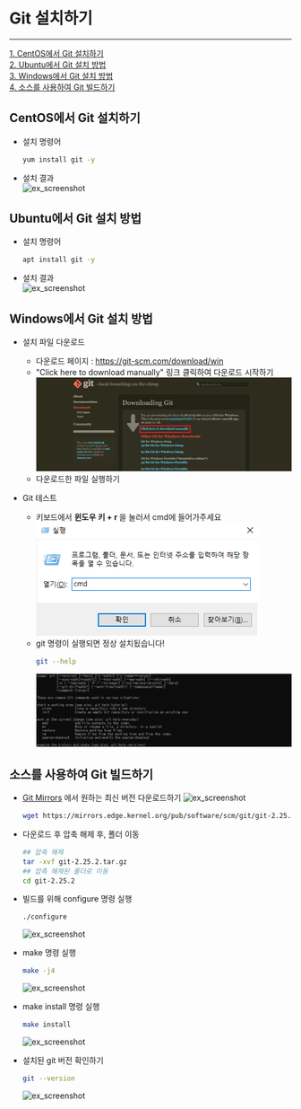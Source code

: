 # Git 설치하기
* * *
[1. CentOS에서 Git 설치하기](#CentOS에서-Git-설치하기)   
[2. Ubuntu에서 Git 설치 방법](#Ubuntu에서-Git-설치하기)   
[3. Windows에서 Git 설치 방법](#Windows에서-Git-설치하기)   
[4. 소스를 사용하여 Git 빌드하기](#소스를-사용하여-Git-빌드하기)
   
## CentOS에서 Git 설치하기
- 설치 명령어
    ``` bash
    yum install git -y
    ```
- 설치 결과   
    ![ex_screenshot](./assets//centos_git_install.png)


## Ubuntu에서 Git 설치 방법
- 설치 명령어
    ``` bash
    apt install git -y
    ```
- 설치 결과   
    ![ex_screenshot](./assets//ubuntu_git_install.png)

## Windows에서 Git 설치 방법
- 설치 파일 다운로드
    - 다운로드 페이지 : https://git-scm.com/download/win
    - "Click here to download manually" 링크 클릭하여 다운로드 시작하기
        ![ex_screenshot](./assets//git_windows_install.png)
    - 다운로드한 파일 실행하기

- Git 테스트
    - 키보드에서 <b>윈도우 키 + r </b>을 눌러서 cmd에 들어가주세요   
        ![ex_screenshot](./assets//git_cmd.png)
    - git 명령이 실행되면 정상 설치됬습니다!
        ``` bash
        git --help
        ```
        ![ex_screenshot](./assets//git_cmd_2.png)

    
## 소스를 사용하여 Git 빌드하기
- [Git Mirrors](https://mirrors.edge.kernel.org/pub/software/scm/git/) 에서 원하는 최신 버전 다운로드하기
![ex_screenshot](./assets//git_download.png)
    ``` bash
    wget https://mirrors.edge.kernel.org/pub/software/scm/git/git-2.25.2.tar.gz
    ```
- 다운로드 후 압축 해제 후, 폴더 이동
    ``` bash
    ## 압축 해제
    tar -xvf git-2.25.2.tar.gz
    ## 압축 해제된 폴더로 이동
    cd git-2.25.2
    ``` 

- 빌드를 위해 configure 명령 실행
    ``` bash
    ./configure
    ```
    ![ex_screenshot](./assets//git_configure.png)

- make 명령 실행
    ``` bash
    make -j4
    ```
    ![ex_screenshot](./assets//git_make.png)

- make install 명령 실행
    ``` bash
    make install
    ```
    ![ex_screenshot](./assets//git_make_install.png)

- 설치된 git 버전 확인하기
    ``` bash
    git --version
    ```
    ![ex_screenshot](./assets//git_version.png)